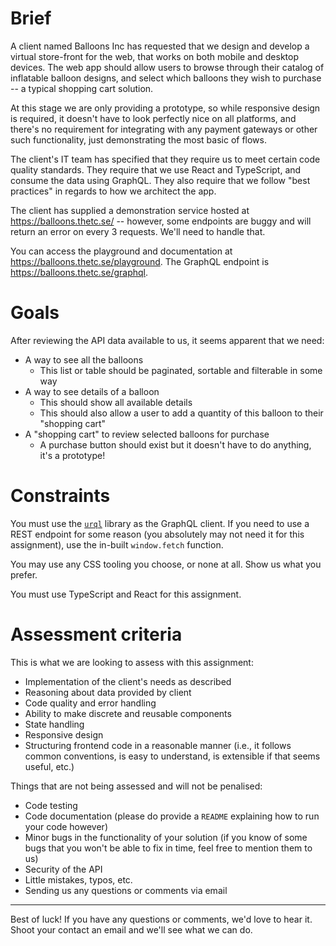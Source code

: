 # Brief

A client named Balloons Inc has requested that we design and develop a virtual store-front for the web, that works on both mobile and desktop devices. The web app should allow users to browse through their catalog of inflatable balloon designs, and select which balloons they 
wish to purchase -- a typical shopping cart solution.

At this stage we are only providing a prototype, so while responsive design is required, it doesn't have to look perfectly nice on all platforms, and there's no requirement for integrating with any payment gateways or other such functionality, just demonstrating the most basic of flows.

The client's IT team has specified that they require us to meet certain code quality standards. They require that we use React and TypeScript, and consume the data using GraphQL. They also require that we follow "best practices" in regards to how we architect the app.

The client has supplied a demonstration service hosted at https://balloons.thetc.se/ -- however, some endpoints are buggy and will return an error on every 3 requests. We'll need to handle that.

You can access the playground and documentation at https://balloons.thetc.se/playground. The GraphQL endpoint is https://balloons.thetc.se/graphql.

# Goals

After reviewing the API data available to us, it seems apparent that we need:

- A way to see all the balloons
  - This list or table should be paginated, sortable and filterable in some way
- A way to see details of a balloon
  - This should show all available details
  - This should also allow a user to add a quantity of this balloon to their "shopping cart"
- A "shopping cart" to review selected balloons for purchase
  - A purchase button should exist but it doesn't have to do anything, it's a prototype!

# Constraints

You must use the [`urql`](https://formidable.com/open-source/urql/docs/) library as the GraphQL client. If you need to use a REST endpoint for some reason (you absolutely may not need it for this assignment), use the in-built `window.fetch` function.

You may use any CSS tooling you choose, or none at all. Show us what you prefer.

You must use TypeScript and React for this assignment.

# Assessment criteria

This is what we are looking to assess with this assignment:

- Implementation of the client's needs as described
- Reasoning about data provided by client
- Code quality and error handling
- Ability to make discrete and reusable components
- State handling
- Responsive design
- Structuring frontend code in a reasonable manner (i.e., it follows common conventions, is easy to understand, is extensible if that seems useful, etc.)

Things that are not being assessed and will not be penalised:

- Code testing
- Code documentation (please do provide a `README` explaining how to run your code however)
- Minor bugs in the functionality of your solution (if you know of some bugs that you won't be able to fix in time, feel free to mention them to us)
- Security of the API
- Little mistakes, typos, etc.
- Sending us any questions or comments via email

---

Best of luck! If you have any questions or comments, we'd love to hear it. Shoot your contact an email and we'll see what we can do.
